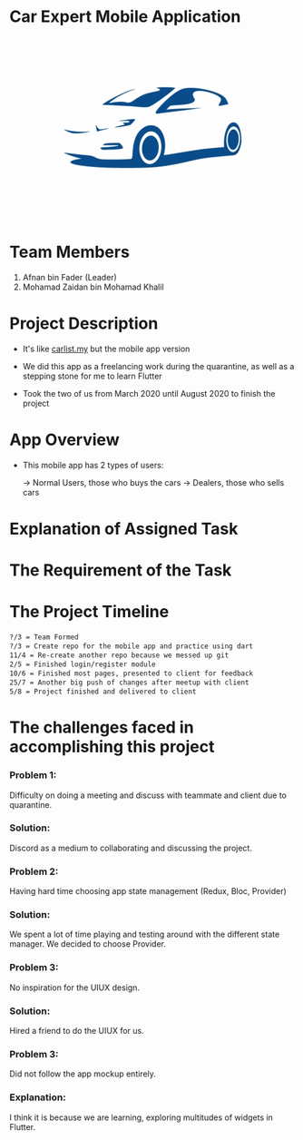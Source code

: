 # Car Expert Mobile Application
<p align = "center">
    <img src = https://github.com/mhdzidannn/Car-Expert/blob/master/android/app/src/main/res/mipmap-hdpi/login.png?raw=true>
</p>

# Team Members

1. Afnan bin Fader (Leader)
2. Mohamad Zaidan bin Mohamad Khalil


# Project Description

-	It's like [carlist.my](https://www.carlist.my/) but the mobile app version

-	We did this app as a freelancing work during the quarantine, as well as a stepping stone for me to learn Flutter

-	Took the two of us from March 2020 until August 2020 to finish the project

# App Overview

- This mobile app has 2 types of users:

    ->   Normal Users, those who buys the cars
    ->   Dealers, those who sells cars


# Explanation of Assigned Task


# The Requirement of the Task



# The Project Timeline
>>
```
?/3 = Team Formed 
?/3 = Create repo for the mobile app and practice using dart
11/4 = Re-create another repo because we messed up git
2/5 = Finished login/register module
10/6 = Finished most pages, presented to client for feedback
25/7 = Another big push of changes after meetup with client
5/8 = Project finished and delivered to client
```

# The challenges faced in accomplishing this project


### Problem 1:
Difficulty on doing a meeting and discuss with teammate and client due to quarantine.
### Solution:
Discord as a medium to collaborating and discussing the project.


### Problem 2:
Having hard time choosing app state management (Redux, Bloc, Provider)
### Solution:
We spent a lot of time playing and testing around with the different state manager. We decided to choose Provider.


### Problem 3:
No inspiration for the UIUX design. 
### Solution:
Hired a friend to do the UIUX for us.


### Problem 3:
Did not follow the app mockup entirely.
### Explanation:
I think it is because we are learning, exploring multitudes of widgets in Flutter.


